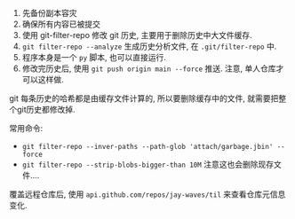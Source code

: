 1. 先备份副本容灾
2. 确保所有内容已被提交
3. 使用 git-filter-repo 修改 git 历史, 主要用于删除历史中大文件缓存.
4. `git filter-repo --analyze` 生成历史分析文件, 在 `.git/filter-repo` 中.
5. 程序本身是一个 `py` 脚本, 也可以直接运行.
6. 修改完历史后, 使用 `git push origin main --force` 推送. 注意, 单人仓库才可以这样做.

git 每条历史的哈希都是由缓存文件计算的, 所以要删除缓存中的文件, 就需要把整个git历史都修改掉.

常用命令: 
- `git filter-repo --inver-paths --path-glob 'attach/garbage.jbin' --force`
- `git filter-repo --strip-blobs-bigger-than 10M` 注意这也会删除现存文件....

覆盖远程仓库后, 使用 `api.github.com/repos/jay-waves/til` 来查看仓库元信息变化.